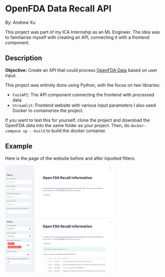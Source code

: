 # OpenFDA Data Recall API

By: Andrew Xu

This project was part of my ICA Internship as an ML Engineer. The idea was to
familiarize myself with creating an API, connecting it with a frontend 
component.

## Description

**Objective:** Create an API that could process [OpenFDA Data](https://download.open.fda.gov/device/recall/device-recall-0001-of-0001.json.zip)
based on user input.

This project was entirely done using Python, with the focus on two libraries:
- `FastAPI`: The API component connecting the frontend with processed data
- `Streamlit`: Frontend website with various input parameters
I also used Docker to containerize the project.

If you want to test this for yourself, clone the project and download the 
OpenFDA data into the same folder as your project. Then, do 
`docker-compose up --build` to build the docker container.

## Example

Here is the page of the website before and after inputted filters:

<img src="images/Initial.png" alt="1" style="width:350px;"/>
<img src="images/Processed.png" alt="2" style="width:350px;"/>
